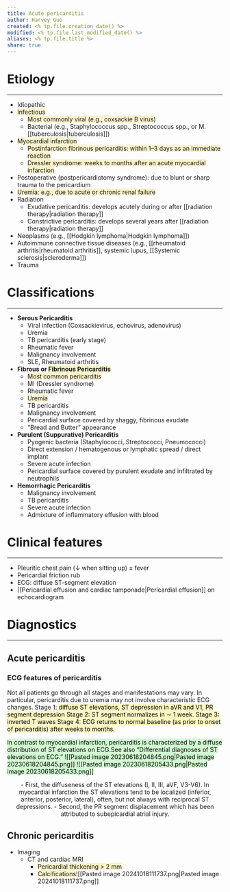 ```yaml
---
title: Acute pericarditis
author: Harvey Guo
created: <% tp.file.creation_date() %>
modified: <% tp.file.last_modified_date() %>
aliases: <% tp.file.title %>
share: true
---
```

# Etiology
---
- Idiopathic
- <span style="background:rgba(240, 200, 0, 0.2)">Infectious</span>
	- <span style="background:rgba(240, 200, 0, 0.2)">Most commonly viral (e.g., coxsackie B virus) </span>
	- Bacterial (e.g., Staphylococcus spp., Streptococcus spp., or M. [[tuberculosis|tuberculosis]])
- <span style="background:rgba(240, 200, 0, 0.2)">Myocardial infarction</span>
	- <span style="background:rgba(240, 200, 0, 0.2)">Postinfarction fibrinous pericarditis: within 1–3 days as an immediate reaction</span>
	- <span style="background:rgba(240, 200, 0, 0.2)">Dressler syndrome: weeks to months after an acute myocardial infarction</span>
- Postoperative (postpericardiotomy syndrome): due to blunt or sharp trauma to the pericardium
- <span style="background:rgba(240, 200, 0, 0.2)">Uremia: e.g., due to acute or chronic renal failure</span>
- Radiation
	- Exudative pericarditis: develops acutely during or after [[radiation therapy|radiation therapy]]
	- Constrictive pericarditis: develops several years after [[radiation therapy|radiation therapy]]
- Neoplasms (e.g., [[Hodgkin lymphoma|Hodgkin lymphoma]])
- Autoimmune connective tissue diseases (e.g., [[rheumatoid arthritis|rheumatoid arthritis]], systemic lupus, [[Systemic sclerosis|scleroderma]])
- Trauma
# Classifications
---
- **Serous Pericarditis**
    - Viral infection (Coxsackievirus, echovirus, adenovirus)
    - Uremia
    - TB pericarditis (early stage)
    - Rheumatic fever
    - Malignancy involvement
    - SLE, Rheumatoid arthritis
- **Fibrous or <span style="background:rgba(240, 200, 0, 0.2)">Fibrinous Pericarditis</span>**
	- <span style="background:rgba(240, 200, 0, 0.2)">Most common pericarditis</span>
    - MI (Dressler syndrome)
    - Rheumatic fever
    - <span style="background:rgba(240, 200, 0, 0.2)">Uremia</span>
    - TB pericarditis
    - Malignancy involvement
    - Pericardial surface covered by shaggy, fibrinous exudate
    - “Bread and Butter” appearance
- **Purulent (Suppurative) Pericarditis**
    - Pyogenic bacteria (Staphylococci, Streptococci, Pneumococci)
    - Direct extension / hematogenous or lymphatic spread / direct implant
    - Severe acute infection
    - Pericardial surface covered by purulent exudate and infiltrated by neutrophils
- **Hemorrhagic Pericarditis**
    - Malignancy involvement
    - TB pericarditis
    - Severe acute infection
    - Admixture of inflammatory effusion with blood
# Clinical features
---
- Pleuritic chest pain (↓ when sitting up) ± fever
- Pericardial friction rub
- ECG: diffuse ST-segment elevation
- [[Pericardial effusion and cardiac tamponade|Pericardial effusion]] on echocardiogram

# Diagnostics
---
## Acute pericarditis
### ECG features of pericarditis
Not all patients go through all stages and manifestations may vary. In particular, pericarditis due to uremia may not involve characteristic ECG changes. 
Stage 1: <mark style="background: #FFF3A3A6;">diffuse ST elevations, ST depression in aVR and V1, PR segment depression </span>
Stage 2: ST segment normalizes in ∼ 1 week.
Stage 3: inverted T waves
Stage 4: ECG returns to normal baseline (as prior to onset of pericarditis) after weeks to months.

<mark style="background: #BBFABBA6;">In contrast to myocardial infarction, pericarditis is characterized by a diffuse distribution of ST elevations on ECG.See also “Differential diagnoses of ST elevations on ECG.”</span>
![[Pasted image 20230618204845.png|Pasted image 20230618204845.png]]
![[Pasted image 20230618205433.png|Pasted image 20230618205433.png]]
<center>
- First, the diffuseness of the ST elevations (I, II, III, aVF, V3-V6). In myocardial infarction the ST elevations tend to be localized (inferior, anterior, posterior, lateral), often, but not always with reciprocal ST depressions.
- Second, the PR segment displacement which has been attributed to subepicardial atrial injury.
</center>

## Chronic pericarditis
- Imaging
	- CT and cardiac MRI
		- <span style="background:rgba(240, 200, 0, 0.2)">Pericardial thickening > 2 mm</span> 
		- <span style="background:rgba(240, 200, 0, 0.2)">Calcifications</span>![[Pasted image 20241018111737.png|Pasted image 20241018111737.png]]